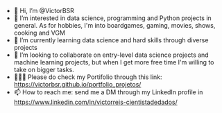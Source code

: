 - 👋 Hi, I’m @VictorBSR
- 👀 I’m interested in data science, programming and Python projects in general. As for hobbies, I'm into boardgames, gaming, movies, shows, cooking and VGM
- 🌱 I’m currently learning data science and hard skills through diverse projects
- 💞️ I’m looking to collaborate on entry-level data science projects and machine learning projects, but when I get more free time I'm willing to take on bigger tasks.
- 👨🏻‍💻 Please do check my Portifolio through this link: https://victorbsr.github.io/portfolio_projetos/
- 📫 How to reach me: send me a DM through my LinkedIn profile in https://www.linkedin.com/in/victorreis-cientistadedados/

<!---
VictorBSR/VictorBSR is a ✨ special ✨ repository because its `README.md` (this file) appears on your GitHub profile.
You can click the Preview link to take a look at your changes.
--->
